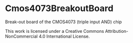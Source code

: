 Cmos4073BreakoutBoard
=====================

Break-out board of the CMOS4073 (triple input AND) chip

This work is licensed under a Creative Commons Attribution-NonCommercial 4.0 International License.
